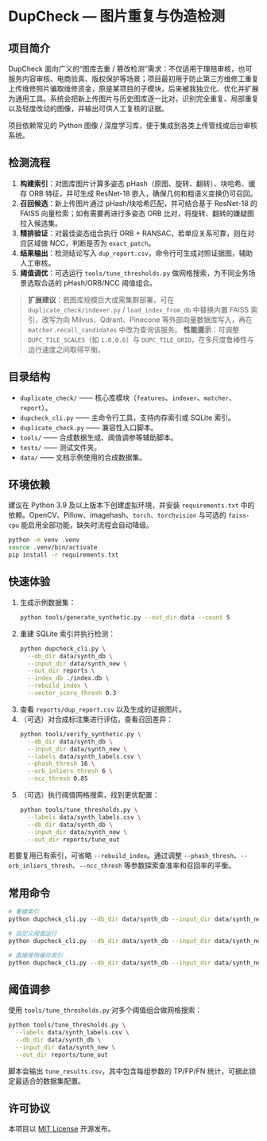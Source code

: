 # DupCheck — 图片重复与伪造检测

## 项目简介
DupCheck 面向广义的“图库去重 / 篡改检测”需求：不仅适用于理赔审核，也可服务内容审核、电商验真、版权保护等场景；项目最初用于防止第三方维修工重复上传维修照片骗取维修资金，原是某项目的子模块，后来被我独立化、优化并扩展为通用工具。系统会把新上传图片与历史图库逐一比对，识别完全重复、局部重复以及轻度改动的图像，并输出可供人工复核的证据。

项目依赖常见的 Python 图像 / 深度学习库，便于集成到各类上传管线或后台审核系统。

## 检测流程
1. **构建索引**：对图库图片计算多姿态 pHash（原图、旋转、翻转）、块哈希、缓存 ORB 特征，并可生成 ResNet-18 嵌入，确保几何和粗语义变换仍可召回。
2. **召回候选**：新上传图片通过 pHash/块哈希匹配，并可结合基于 ResNet-18 的 FAISS 向量检索；如有需要再进行多姿态 ORB 比对，将旋转、翻转的嫌疑图拉入候选集。
3. **精排验证**：对最佳姿态组合执行 ORB + RANSAC，若单应关系可靠，则在对应区域做 NCC，判断是否为 `exact_patch`。
4. **结果输出**：检测结论写入 `dup_report.csv`，命令行可生成对照证据图，辅助人工审核。
5. **阈值调优**：可选运行 `tools/tune_thresholds.py` 做网格搜索，为不同业务场景选取合适的 pHash/ORB/NCC 阈值组合。

> **扩展建议**：若图库规模巨大或需集群部署，可在 `duplicate_check/indexer.py` / `load_index_from_db` 中替换内置 FAISS 索引，改写为向 Milvus、Qdrant、Pinecone 等外部向量数据库写入，再在 `matcher.recall_candidates` 中改为查询该服务。
> **性能提示**：可调整 `DUPC_TILE_SCALES`（如 `1.0,0.6`）与 `DUPC_TILE_GRID`，在多尺度鲁棒性与运行速度之间取得平衡。

## 目录结构
- `duplicate_check/` —— 核心库模块（`features`、`indexer`、`matcher`、`report`）。
- `dupcheck_cli.py` —— 主命令行工具，支持内存索引或 SQLite 索引。
- `duplicate_check.py` —— 兼容性入口脚本。
- `tools/` —— 合成数据生成、阈值调参等辅助脚本。
- `tests/` —— 测试文件夹。
- `data/` —— 文档示例使用的合成数据集。

## 环境依赖
建议在 Python 3.9 及以上版本下创建虚拟环境，并安装 `requirements.txt` 中的依赖。OpenCV、Pillow、imagehash、`torch`、`torchvision` 与可选的 `faiss-cpu` 能启用全部功能，缺失时流程会自动降级。

```bash
python -m venv .venv
source .venv/bin/activate
pip install -r requirements.txt
```

## 快速体验
1. 生成示例数据集：
   ```bash
   python tools/generate_synthetic.py --out_dir data --count 5
   ```
2. 重建 SQLite 索引并执行检测：
   ```bash
   python dupcheck_cli.py \
     --db_dir data/synth_db \
     --input_dir data/synth_new \
     --out_dir reports \
     --index_db ./index.db \
     --rebuild_index \
     --vector_score_thresh 0.3
   ```
3. 查看 `reports/dup_report.csv` 以及生成的证据图片。
4. （可选）对合成标注集进行评估，查看召回差异：
   ```bash
   python tools/verify_synthetic.py \
     --db_dir data/synth_db \
     --input_dir data/synth_new \
     --labels data/synth_labels.csv \
     --phash_thresh 16 \
     --orb_inliers_thresh 6 \
     --ncc_thresh 0.85
   ```
5. （可选）执行阈值网格搜索，找到更优配置：
   ```bash
   python tools/tune_thresholds.py \
     --labels data/synth_labels.csv \
     --db_dir data/synth_db \
     --input_dir data/synth_new \
     --out_dir reports/tune_out
   ```

若要复用已有索引，可省略 `--rebuild_index`。通过调整 `--phash_thresh`、`--orb_inliers_thresh`、`--ncc_thresh` 等参数探索查准率和召回率的平衡。

## 常用命令
```bash
# 重建索引
python dupcheck_cli.py --db_dir data/synth_db --input_dir data/synth_new --out_dir reports --index_db ./index.db --rebuild_index

# 自定义阈值运行
python dupcheck_cli.py --db_dir data/synth_db --input_dir data/synth_new --out_dir reports --phash_thresh 12 --orb_inliers_thresh 30 --ncc_thresh 0.94

# 直接使用缓存索引
python dupcheck_cli.py --db_dir data/synth_db --input_dir data/synth_new --out_dir reports --index_db ./index.db
```

## 阈值调参
使用 `tools/tune_thresholds.py` 对多个阈值组合做网格搜索：

```bash
python tools/tune_thresholds.py \
  --labels data/synth_labels.csv \
  --db_dir data/synth_db \
  --input_dir data/synth_new \
  --out_dir reports/tune_out
```

脚本会输出 `tune_results.csv`，其中包含每组参数的 TP/FP/FN 统计，可据此锁定最适合的数据集配置。

## 许可协议

本项目以 [MIT License](LICENSE) 开源发布。
```
